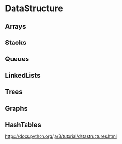# DataStructure

## Arrays

## Stacks

## Queues

## LinkedLists

## Trees

## Graphs

## HashTables


https://docs.python.org/ja/3/tutorial/datastructures.html

